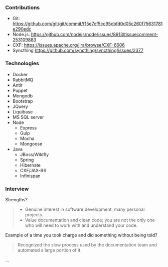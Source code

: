 ### Contributions
- Git: <https://github.com/git/git/commit/f15e7cf5cc95cbfd0d05c260f75631781e290edc>
- Node.js: <https://github.com/nodejs/node/issues/8913#issuecomment-253109883>
- CXF: <https://issues.apache.org/jira/browse/CXF-6606>
- Syncthing <https://github.com/syncthing/syncthing/issues/2377>

### Technologies
- Docker
- RabbitMQ
- Antlr
- Puppet
- Mongodb
- Bootstrap
- JQuery
- Liquibase
- MS SQL server
- Node
  - Express
  - Gulp
  - Mocha
  - Mongoose
- Java
  - JBoss/Wildfly
  - Spring
  - Hibernate
  - CXF/JAX-RS
  - Infinispan

### Interview
Strengths?
> - Genuine interest in software development; many personal projects.
> - Value documentation and clean code; you are not the only one who will need
>   to work with and understand your code.

Example of a time you took charge and did something without being told?
> Recognized the slow process used by the documentation team and automated a
> large portion of it.

...
